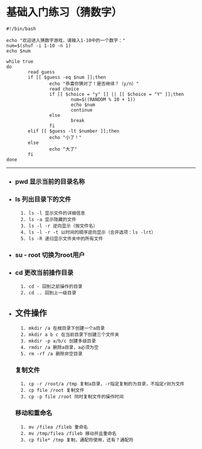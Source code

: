 # 基础入门练习（猜数字）

```shell
#!/bin/bash

echo "欢迎进入猜数字游戏，请输入1-10中的一个数字："
num=$(shuf -i 1-10 -n 1)
echo $num

while true
do
        read guess
        if [[ $guess -eq $num ]];then
                echo "恭喜你猜对了！是否继续？（y/n）"
                read choice
                if [[ $choice = "y" ]] || [[ $choice = "Y" ]];then
                        num=$((RANDOM % 10 + 1))
                        echo $num
                        continue
                else
                        break
                fi
        elif [[ $guess -lt $number ]];then
                echo "小了！"
        else
                echo "大了"
        fi
done
```
---
- ### pwd 显示当前的目录名称
- ### ls 列出目录下的文件
        1. ls -l 显示文件的详细信息
        2. ls -a 显示隐藏的文件
        3. ls -l -r 逆向显示（按文件名）
        4. ls -l -r -t 以时间的顺序逆向显示（合并选项：ls -lrt）
        5. ls -R 递归显示文件夹中的所有文件
- ### su - root 切换为root用户
- ### cd 更改当前操作目录
        1. cd - 回到之前操作的目录
        2. cd .. 回到上一级目录
- ## 文件操作
        1. mkdir /a 在根目录下创建一个a目录
        2. mkdir a b c 在当前目录下创建三个文件夹
        3. mkdir -p a/b/c 创建多级目录
        4. rmdir /a 删除a目录，a必须为空
        5. rm -rf /a 删除非空目录
  ### 复制文件
        1. cp -r /root/a /tmp 复制a目录，-r指定复制的为目录，不指定r则为文件
        2. cp file /root 复制文件
        3. cp -p file /root 同时复制文件的操作时间
  ### 移动和重命名
        1. mv /filea /fileb 重命名
        2. mv /tmp/filea /fileb 移动并且重命名
        3. cp file* /tmp 复制，通配符使用，还有？通配符 
